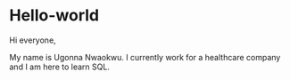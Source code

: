 # Hello-world
Hi everyone,

My name is Ugonna Nwaokwu. I currently work for a healthcare company and I am here to learn SQL.
